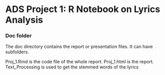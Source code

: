 # ADS Project 1:  R Notebook on Lyrics Analysis

### Doc folder

The doc directory contains the report or presentation files. It can have subfolders.  

Proj_1.Rmd is the code file of the whole report.
Proj_1.html is the report.
Text_Processing is used to get the stemmed words of the lyrics